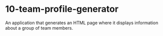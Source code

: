 # 10-team-profile-generator
An application that generates an HTML page where it displays information about a group of team members.
